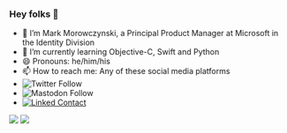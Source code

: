 ### Hey folks 👋

- 🔭 I’m Mark Morowczynski, a Principal Product Manager at Microsoft in the Identity Division
- 🌱 I’m currently learning Objective-C, Swift and Python
- 😄 Pronouns: he/him/his
- 📫 How to reach me: Any of these social media platforms 
- ![Twitter Follow](https://img.shields.io/twitter/follow/markmorow?style=social)
- ![Mastodon Follow](https://img.shields.io/mastodon/follow/109291725948763887?domain=https%3A%2F%2Finfosec.exchange&style=social)
- [![Linked Contact](https://img.shields.io/badge/linkedin-%230077B5.svg?style=for-the-badge&logo=linkedin)](https://www.linkedin.com/in/markmorow)

<img src="https://github-readme-stats.vercel.app/api?username=MarkMorow&show_icons=true"/>
<img src="https://github-readme-stats.vercel.app/api/top-langs?username=MarkMorow&layout=compact"/>

<!--
**MarkMorow/MarkMorow** is a ✨ _special_ ✨ repository because its `README.md` (this file) appears on your GitHub profile.

Here are some ideas to get you started:

- 🔭 I’m currently working on ...
- 🌱 I’m currently learning ...
- 👯 I’m looking to collaborate on ...
- 🤔 I’m looking for help with ...
- 💬 Ask me about ...
- 📫 How to reach me: ...
- 😄 Pronouns: ...
- ⚡ Fun fact: ...
-->
